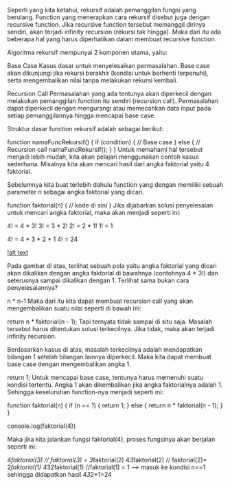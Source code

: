 <!-- Membuat Rekursif -->
Seperti yang kita ketahui, rekursif adalah pemanggilan fungsi yang berulang. Function yang menerapkan cara rekursif disebut juga dengan recursive function. Jika recursive function tersebut memanggil dirinya sendiri, akan terjadi infinity recursion (rekursi tak hingga). Maka dari itu ada beberapa hal yang harus diperhatikan dalam membuat recursive function.

Algoritma rekursif mempunyai 2 komponen utama, yaitu:

Base Case
Kasus dasar untuk menyelesaikan permasalahan. Base case akan dikunjungi jika rekursi berakhir (kondisi untuk berhenti terpenuhi), serta mengembalikan nilai tanpa melakukan rekursi kembali.

Recursion Call
Permasalahan yang ada tentunya akan diperkecil dengan melakukan pemanggilan function itu sendiri (recursion call). Permasalahan dapat diperkecil dengan mengurangi atau memecahkan data input pada setiap pemanggilannya hingga mencapai base case.

Struktur dasar function rekursif adalah sebagai berikut:

function namaFuncRekursif() {
  if (condition) {
    // Base case
  } else {
    // Recursion call
    namaFuncRekursif();
  }
}
Untuk memahami hal tersebut menjadi lebih mudah, kita akan pelajari menggunakan contoh kasus sederhana. Misalnya kita akan mencari hasil dari angka faktorial yaitu 4 faktorial.

Sebelumnya kita buat terlebih dahulu function yang dengan memiliki sebuah parameter n sebagai angka faktorial yang dicari.

function faktorial(n) {
  // kode di sini
}
Jika dijabarkan solusi penyelesaian untuk mencari angka faktorial, maka akan menjadi seperti ini:

4! = 4 * 3!
3! = 3 * 2!
2! = 2 * 1!
1! = 1

4! = 4 * 3 * 2 * 1
4! = 24

[!alt text](https://skilvul-assets-01.s3-ap-southeast-1.amazonaws.com/lesson/js-intermediate/recursive-factorial.png)

Pada gambar di atas, terlihat sebuah pola yaitu angka faktorial yang dicari akan dikalikan dengan angka faktorial di bawahnya (contohnya 4 * 3!) dan seterusnya sampai dikalikan dengan 1. Terlihat sama bukan cara penyelesaiannya?

n * n-1
Maka dari itu kita dapat membuat recursion call yang akan mengembalikan suatu nilai seperti di bawah ini:

return n * faktorial(n - 1);
Tapi ternyata tidak sampai di situ saja. Masalah tersebut harus ditentukan solusi terkecilnya. Jika tidak, maka akan terjadi infinity recursion.

Berdasarkan kasus di atas, masalah terkecilnya adalah mendapatkan bilangan 1 setelah bilangan lainnya diperkecil. Maka kita dapat membuat base case dengan mengembalikan angka 1.

return 1;
Untuk mencapai base case, tentunya harus memenuhi suatu kondisi tertentu. Angka 1 akan dikembalikan jika angka faktorialnya adalah 1. Sehingga keseluruhan function-nya menjadi seperti ini:

function faktorial(n) {
  if (n == 1) {
    return 1;
  } else {
    return n * faktorial(n - 1);
  }
}

console.log(faktorial(4))

[](https://skilvul-assets-01.s3-ap-southeast-1.amazonaws.com/lesson/js-intermediate/recursive-function-factorial.png)

Maka jika kita jalankan fungsi faktorial(4), proses fungsinya akan berjalan seperti ini:

4*faktorial(3) // faktorial(3) = 3*faktorial(2)
4*3*faktorial(2) // faktorial(2)= 2*faktorial(1)
4*3*2*faktorial(1) //faktorial(1) = 1 --> masuk ke kondisi n==1
sehingga didapatkan hasil
4*3*2*1=24